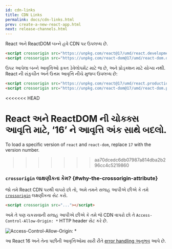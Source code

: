 ```yaml
---
id: cdn-links
title: CDN Links
permalink: docs/cdn-links.html
prev: create-a-new-react-app.html
next: release-channels.html
---
```


<!-- Both React and ReactDOM are available over a CDN. -->
React અને ReactDOM બન્ને હવે CDN પર ઉપલબ્ધ છે.

```html
<script crossorigin src="https://unpkg.com/react@17/umd/react.development.js"></script>
<script crossorigin src="https://unpkg.com/react-dom@17/umd/react-dom.development.js"></script>
```

<!-- The versions above are only meant for development, and are not suitable for production. Minified and optimized production versions of React are available at: -->
ઉપર આપેલા બન્ને આવૃત્તિઓ ફ્ક્ત ડેવેલોપમેંટ માટે જ છે, અને પ્રોડ્ક્શન માટે યોગ્ય નથી. React ની સંકુચીત અને ઉત્તમ આવૃત્તિ નીચે મુજબ ઉપલબ્ધ છે:

```html
<script crossorigin src="https://unpkg.com/react@17/umd/react.production.min.js"></script>
<script crossorigin src="https://unpkg.com/react-dom@17/umd/react-dom.production.min.js"></script>
```

<<<<<<< HEAD
<!-- To load a specific version of `react` and `react-dom`, replace `16` with the version number. -->
React અને ReactDOM ની ચોક્ક્સ આવૃત્તિ માટે, ‘16’ ને આવૃત્તિ અંક સાથે બદલો.
=======
To load a specific version of `react` and `react-dom`, replace `17` with the version number.
>>>>>>> aa70dcedc6db07987a814dba2b296cc4c5219860

<!-- ### Why the `crossorigin` Attribute? {#why-the-crossorigin-attribute} -->
### `crossorigin` લાક્ષણીકતા કેમ? {#why-the-crossorigin-attribute}

<!-- If you serve React from a CDN, we recommend to keep the [`crossorigin`](https://developer.mozilla.org/en-US/docs/Web/HTML/CORS_settings_attributes) attribute set: -->
જો તમે React CDN પરથી વાપરો છો તો, અ‍મે તમને સલાહ આપીએ છીએ કે તમે [`crossorigin`](https://developer.mozilla.org/en-US/docs/Web/HTML/CORS_settings_attributes) લક્ષણીકતા સેટ કરો.

```html
<script crossorigin src="..."></script>
```

<!-- We also recommend to verify that the CDN you are using sets the `Access-Control-Allow-Origin: *` HTTP header: -->
અમે તે પણ ચકસવાની સલાહ આપીએ છીએ કે તમે જે CDN વાપરો છો તે `Access-Control-Allow-Origin: *` HTTP header સેટ કરે છે.

![Access-Control-Allow-Origin: *](../images/docs/cdn-cors-header.png)

<!-- This enables a better [error handling experience](/blog/2017/07/26/error-handling-in-react-16.html) in React 16 and later. -->
આ React 16 અને તેના પછીની આવૃત્તિઓમા સારી રીતે [error handling અ‍નુભવ](/blog/2017/07/26/error-handling-in-react-16.html) આપે છે.

